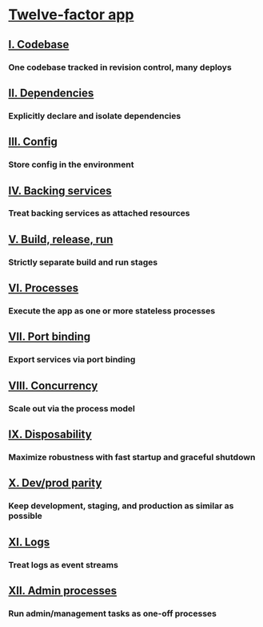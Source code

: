 # [Twelve-factor app](https://12factor.net/)

## [I. Codebase](https://12factor.net/codebase)

### One codebase tracked in revision control, many deploys

## [II. Dependencies](https://12factor.net/dependencies)

### Explicitly declare and isolate dependencies

## [III. Config](https://12factor.net/config)

### Store config in the environment

## [IV. Backing services](https://12factor.net/backing-services)

### Treat backing services as attached resources

## [V. Build, release, run](https://12factor.net/build-release-run)

### Strictly separate build and run stages

## [VI. Processes](https://12factor.net/processes)

### Execute the app as one or more stateless processes

## [VII. Port binding](https://12factor.net/port-binding)

### Export services via port binding

## [VIII. Concurrency](https://12factor.net/concurrency)

### Scale out via the process model

## [IX. Disposability](https://12factor.net/disposability)

### Maximize robustness with fast startup and graceful shutdown

## [X. Dev/prod parity](https://12factor.net/dev-prod-parity)

### Keep development, staging, and production as similar as possible

## [XI. Logs](https://12factor.net/logs)

### Treat logs as event streams

## [XII. Admin processes](https://12factor.net/admin-processes)

### Run admin/management tasks as one-off processes

